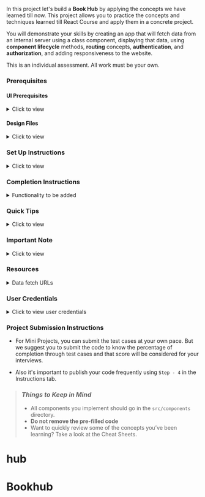 In this project let's build a **Book Hub** by applying the concepts we have learned till now. This project allows you to practice the concepts and techniques learned till React Course and apply them in a concrete project.

You will demonstrate your skills by creating an app that will fetch data from an internal server using a class component, displaying that data, using **component lifecycle** methods, **routing** concepts, **authentication**, and **authorization**, and adding responsiveness to the website.

This is an individual assessment. All work must be your own.

### Prerequisites

#### UI Prerequisites

<details>
<summary>Click to view</summary>

- What is Figma?
  - Figma is a vector graphics editor and prototyping tool which is primarily web-based. You can check more info on the <a href="https://www.figma.com/" target="_blank">Website</a>.
- Create a Free account in Figma
  - Kindly follow the instructions as shown in <a href="https://www.youtube.com/watch?v=hrHL2VLMl7g&t=37s" target="_blank">this</a> video to create a Free Figma account. Watch the video upto **00:50**.
- How to Check CSS in Figma?
  - Kindly follow the instructions as shown in <a href="https://www.youtube.com/watch?v=B242nuM3y2s" target="_blank">this</a> video to check CSS in the Figma screen. Watch the video upto **02:45**.
- Export Images in Figma screen

  - Kindly follow the instructions as shown in <a href="https://www.youtube.com/watch?v=NpzL1MONwaw" target="_blank">this</a> video to export images from the Figma screen.
  - Click on the Export button to get Export options as shown in the below image.

  <div style="text-align:center;margin:10px 0px 0px 45px;width:200px;">
    <img src="https://assets.ccbp.in/frontend/react-js/figma-export-option.png" />
  </div>

- Upload your exported images from Figma to Cloudinary and get image URLs from Cloudinary. Refer <a href="https://learning.ccbp.in/projects/course?c_id=fe4c935d-3ad5-4bb8-a1a5-9b045ae70010&s_id=2f72d6fe-09a7-4c0a-b0db-196740c853a0&t_id=6535e48d-fb4e-45c4-9654-3da423c79e26" target="_blank">this</a> session for better understanding.

</details>

#### Design Files

<details>
<summary>Click to view</summary>

- You can check the **Design Files** for different devices <a href="https://www.figma.com/file/T8BdpViEZL6DhFxu0HlEPY/Book-Hub?node-id=0%3A1" target="_blank">here</a>.

</details>

### Set Up Instructions

<details>

<summary>Click to view</summary>

- Download dependencies by running `npm install`
- Start up the app using `npm start`

</details>

### Completion Instructions

<details>

<summary>Functionality to be added</summary>
<br/>
The app must have the following functionalities

- **Login Route**

  - When the invalid username and password are provided and the **Login** button is clicked, then the respective error message received from the response should be displayed
  - When the valid username and password are provided and the **Login** button is clicked, then the page should be navigated to the Home Route
  - When an _unauthenticated_ user tries to access the Home, Bookshelves and Book Details Route, then the page should be navigated to the Login Route
  - When an _authenticated_ user tries to access the Home, Bookshelves and Book Details Route, then the page should be navigated to the respective route
  - When an _authenticated_ user tries to access the Login Route, then the page should be navigated to the Home Route

- **Home Route**

  - When an _authenticated_ user opens the Home Route,

    - An HTTP GET request should be made to **Top Rated Books API URL** with `jwt_token` in the Cookies

      - **_Loader_** should be displayed while fetching the data
      - After the data is fetched successfully, display the list of top rated books received from the response
      - If the HTTP GET request made is unsuccessful, then the failure view given in the **Figma** screens should be displayed

        - When the **Try Again** button is clicked, an HTTP GET request should be made to **Top Rated Books API URL**

      - When the **Find Books** button is clicked, then the page should be navigated to the Bookshelves Route
      - When a **book item** is clicked, then the page should be navigated to the Book Details Route

    - **Header**  
    
      - When the **Book Hub logo** in the header is clicked, then the page should be navigated to the Home Route
      - When the **Home** link in the header is clicked, then the page should be navigated to the Home Route
      - When the **Bookshelves** link in the header is clicked, then the page should be navigated to the Bookshelves Route
      - When the **Logout** button in the header is clicked, then the page should be navigated to the Login Route

- **Bookshelves Route**

  - When an _authenticated_ user opens the Bookshelves Route

    - An HTTP GET request should be made to **Books API URL** with `jwt_token` in the Cookies and query parameters `shelf` and `search` with initial values as `ALL` and empty string respectively

      - The page should initially consist of **All Books** heading
      - **_Loader_** should be displayed while fetching the data
      - After the data is fetched successfully, display the list of books received from the response
      - If the HTTP GET request made is unsuccessful, then the failure view given in the **Figma** screens should be displayed

        - When the **Try Again** button is clicked, an HTTP GET request should be made to **Books API URL**

      - When a button in the **bookshelves** is clicked (Use the bookshelvesList data provided in the App.js to render Bookshelves),

        - The **All Books** heading changed to **{bookshelf name} Books**. Here the bookshelf name refers to the clicked bookshelf label from the provided `bookshelvesList`
        - Make an HTTP GET request to the **Books API URL**  with `jwt_token` in the Cookies and query parameter `shelf` with value as the value of the clicked bookshelf from the provided `bookshelvesList`
        - **_Loader_** should be displayed while fetching the data
        - After the data is fetched successfully, display the list of books received from the response

      - When a non-empty value is provided in the search input and the search icon button is clicked

        - Make an HTTP GET request to the **Books API URL** with `jwt_token` in the Cookies and query parameter `search` with value as the text provided in the search input
        - **_Loader_** should be displayed while fetching the data
        - After the data is fetched successfully, display the list of books received from the response

      - When the HTTP GET request made to the **Books API URL** returns an empty list for books, then the **No Books View** should be displayed as shown in the Figma

  - When multiple filters are applied, then the HTTP GET request should be made with all the filters that are applied

    - For example: When the **Read** bookshelf is clicked and search input value is **Speak**, then the **Books API URL** will be as follows

      ```js
      const apiUrl = 'https://apis.ccbp.in/book-hub/books?shelf=READ&search=Speak'
      ```

  - When a **book** item is clicked, then the page should be navigated to the Book Details Route
  - All the header functionalities mentioned in the Home Route should work in this route accordingly

- **Book Details Route**

  - When an _authenticated_ user opens the Book Details Route

    - An HTTP GET request should be made to **Book Details API URL** with `jwt_token` in the Cookies and book `id` as path parameter
      - **_Loader_** should be displayed while fetching the data
      - After the data is fetched successfully, book details received from the response should be displayed
    - If the HTTP GET request made is unsuccessful, then the failure view given in the **Figma** screens should be displayed
      - When the **Try Again** button is clicked, an HTTP GET request should be made to **Book Details API URL**

  - All the header functionalities mentioned in the Home Route should work in this route accordingly

- **Not Found Route**

  - When a random path is provided as the URL path, then the page should be navigated to the Not Found Route

- Users should be able to view the website responsively in mobile view, tablet view as well

- The App is provided with `bookshelvesList`. It consists of a list of bookshelf objects with the following properties in each bookshelf object

  |  Key  | Data Type |
  | :---: | :-------: |
  |  id   |  String   |
  | value |  String   |
  | label |  String   |

</details>

### Quick Tips

<details>

<summary>Click to view</summary>

- Third party packages to be used to achieve the design or functionality

  - React Slick

    - React Slick <a href="https://react-slick.neostack.com/docs/get-started" target="_blank">Documentation</a>
    - React Slick implementation <a href="https://codesandbox.io/s/react-slick-demo-iz90x?file=/src/components/ReactSlick/index.js" target="_blank">CodeSandbox</a>
    - Update the CSS accordingly to style the React Slider and arrow buttons, you can check the <a href="https://codesandbox.io/s/react-slick-demo-iz90x?file=/src/components/ReactSlick/index.css" target="_blank">CodeSandbox</a>
    - Add the below CDN links in your `public > index.html` file for CSS and Font, you can check the <a href="https://codesandbox.io/s/react-slick-demo-iz90x?file=/public/index.html" target="_blank">CodeSandbox</a> for adding below lines

    ```jsx
    <link rel="stylesheet" type="text/css" charset="UTF-8" href="https://cdnjs.cloudflare.com/ajax/libs/slick-carousel/1.6.0/slick.min.css" />
    <link rel="stylesheet" type="text/css" href="https://cdnjs.cloudflare.com/ajax/libs/slick-carousel/1.6.0/slick-theme.min.css" />
    ```

</details>

### Important Note

<details>
<summary>Click to view</summary>

<br/>

**The following instructions are required for the tests to pass**

- **Note:**

  - Don't use any third-party packages other than packages mentioned in the **Quick Tips**
  - Use media queries for responsiveness. Instead of rendering the same elements twice for responsiveness.
  - For Mini Projects, You have to use normal HTML elements to style the React Components. Usage of `styled-components` (CSS in JS) to style React components are not supported in Mini Projects. Test cases won't be passed, if you use styled components
  - Refer to the below Example for the usage of `testid` in the HTML elements

    - Example: `<div testid="bookItem" className="book-item"/>`

- **Routes**

  - Render `Login` Route component when the path in URL matches `/login`
  - Render `Home` Route component when the path in URL matches `/`
  - Render `Bookshelves` Route component when the path in URL matches `/shelf`
  - Render `Book Details` Route component when the path in URL matches `/books/:id`

- Wrap the `Loader` component with an HTML container element and add the `testid` attribute value as **loader** to it

  ```jsx
  <div className="loader-container" testid="loader">
    <Loader type="TailSpin" color="#0284C7" height={50} width={50} />
  </div>
  ```

- The Failure View image should consist of alt attribute value as `failure view`

- **Login Route**

  - Login Route should consist of website logo image with alt as `login website logo`
  - Login Route should consist of a website login image with alt as `website login`
  - The Cookies should be set by using the key name `jwt_token`  

- **Bookshelves Route**

  - The book images in the Bookshelves Route should have the alt as the value of the key `title` respectively from the received Books response
  - The search icon should be wrapped with an HTML button element with testid as `searchButton`
  - `BsSearch` icon from react-icons should be used for the **Search Icon** button
  - `BsFillStarFill` icon from react-icons should be used for the **star** image
  - When the HTTP GET request made to the given Books API returns the books list as empty, then the page should consist of No Books image with alt as `no books`

- **BookDetails Route**

  - `BsFillStarFill` icon from react-icons should be used for the **star** image

- **Not Found Route**

  - The Not Found image should consist of alt attribute value as `not found`

- **Header**

  - The Book Hub Logo image in Header should consist of alt attribute value as `website logo`

- **Footer**

  - `FaGoogle` icon from react-icons should be used for the **Google Icon** button in Footer
  - `FaTwitter` icon from react-icons should be used for the **Twitter Icon** button in Footer
  - `FaInstagram` icon from react-icons should be used for the **Instagram Icon** button in Footer
  - `FaYoutube` icon from react-icons should be used for the **Youtube Icon** button in Footer

</details>

### Resources

<details>
<summary>Data fetch URLs</summary>

- **Note:** Use the below sample code snippet to make a POST request on Login using valid username and password.

  ```js
  const options = {
    method: 'POST',
    body: JSON.stringify(userDetails),
  }
  ```

**Login API**

#### URL: `https://apis.ccbp.in/login`

#### Method: `POST`

#### Description:

Returns a response based on the credentials provided

#### Sample request object:

```json
{
  "username": "rahul",
  "password": "rahul@2021"
}
```

#### Sample Success Response

```json
{
  "jwt_token": "eyJhbGciOiJIUzI1NiIsInR5cCI6IkpXVCJ9.eyJ1c2VybmFtZSI6InJhaHVsIiwicm9sZSI6IlBSSU1FX1VTRVIiLCJpYXQiOjE2MTk2Mjg2MTN9. nZDlFsnSWArLKKeF0QbmdVfLgzUbx1BGJsqa2kc_21Y"
}
```

#### Sample Failure Response

```json
{
  "status_code": 404,
  "error_msg": "Username is not found"
}
```

**Top Rated Books API**

#### URL: `https://apis.ccbp.in/book-hub/top-rated-books`

#### Method: `GET`

#### Description:

Returns a response containing the list of 10 top rated books

#### Sample Response

```json
{
  "books": [
    {
      "id": "561d0af9-3cec-426d-9721-35ed8d7e9c3c",
      "author_name": "Chetan Bhagat",
      "cover_pic": "https://assets.ccbp.in/frontend/react-js/half-girlfriend-book.png",
      "title": "Half Girlfriend"
    },
    {
      "id": "5f7fe73a-c4f2-4d58-b4ad-ec88426e26be",
      "author_name": "Robert Kiyosaki",
      "cover_pic": "https://assets.ccbp.in/frontend/react-js/rich-dad-poor-dad-book.png",
      "title": "Rich Dad Poor Dad"
    },
    ...
  ],
  "total": 10
}
```

**Books API**

#### URL: `https://apis.ccbp.in/book-hub/books?shelf={bookshelfName}&search={searchText}`

#### Example: `https://apis.ccbp.in/book-hub/books?shelf=Read&search=Luke`

#### Method: `GET`

#### Description:

Returns a response containing the list of books based on the query parameters

#### Sample Response

```json
{
  "books": [
    {
      "id": "54402549-a4bd-4c99-a176-bd795d47173a",
      "title": "One life one chance",
      "read_status": "Read",
      "rating": 4.2,
      "author_name": "Luke Richmond",
      "cover_pic": "https://assets.ccbp.in/frontend/react-js/one-life-one-chance-book.png"
    },
    ...
  ],
  "total": 10
}
```

**Book Details API**

#### URL: `https://apis.ccbp.in/book-hub/books/{bookId}`

#### Example: `https://apis.ccbp.in/book-hub/books/7850622e-1b70-4396-963d-e68d5a2577d7`

#### Method: `GET`

#### Description:

Returns a response containing book details

#### Sample Response

```json
{
  "book_details": {
    "id": "7850622e-1b70-4396-963d-e68d5a2577d7",
    "author_name": "Ady Barkan",
    "cover_pic": "https://assets.ccbp.in/frontend/react-js/eyes-to-the-wind-book.png",
    "about_book": "Eyes to the Wind is a rousing memoir featuring intertwining storylines about determination, perseverance, and how to live a life filled with purpose and intention.",
    "rating": 4.8,
    "read_status": "READ",
    "title": "Eyes to the Wind",
    "about_author": "Ady Barkan is an American lawyer and liberal activist. He is a co-founder of the Be a Hero PAC and is an organizer for the Center for Popular Democracy, where he led the Fed Up campaign."
  }
}
```

</details>

### User Credentials

<details>
<summary>Click to view user credentials</summary>

<br/>

**You can use any one of the following credentials**

```text
  username: aakash
  password: sky@007
```

```text
  username: agastya
  password: myth#789
```

```text
  username: advika
  password: world@5
```

```text
  username: binita
  password: modest*6
```

```text
  username: chetan
  password: vigor$life
```

```text
  username: deepak
  password: lightstar@1
```

```text
  username: harshad
  password: joy@85
```

```text
  username: kapil
  password: moon$008
```

```text
 username: rahul
 password: rahul@2021
```

```text
  username: shravya
  password: musical#stone
```

```text
  username: saira
  password: princess@9
```

<br/>
</details>

### Project Submission Instructions

- For Mini Projects, you can submit the test cases at your own pace. But we suggest you to submit the code to know the percentage of completion through test cases and that score will be considered for your interviews.

- Also it's important to publish your code frequently using `Step - 4` in the Instructions tab.

> ### _Things to Keep in Mind_
>
> - All components you implement should go in the `src/components` directory.
> - **Do not remove the pre-filled code**
> - Want to quickly review some of the concepts you’ve been learning? Take a look at the Cheat Sheets.
# hub
# Bookhub
